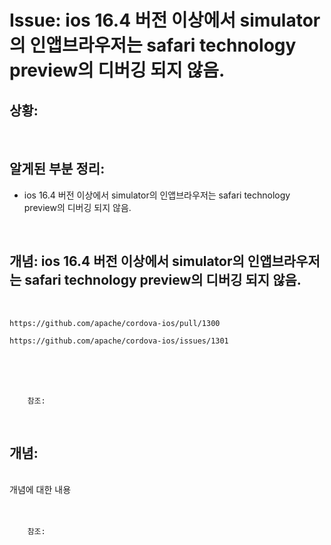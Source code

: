 <!--
author: Dailyscat
purpose: issue arrange
rules:
 (1) 헤더와 문단사이
    <br/>
    <br/>
 (2) 코드가 작성되는 부분은 >로 정리
 (3) 참조는 해당 내용 바로 아래
    <br/>
    <br/>
 (4) 명령어는 bold
 (5) 방안은 ## 안의 과정은 ###
-->

# Issue: ios 16.4 버전 이상에서 simulator의 인앱브라우저는 safari technology preview의 디버깅 되지 않음.

## 상황:

<br/>

## 알게된 부분 정리:

- ios 16.4 버전 이상에서 simulator의 인앱브라우저는 safari technology preview의 디버깅 되지 않음.

<br/>

## 개념: ios 16.4 버전 이상에서 simulator의 인앱브라우저는 safari technology preview의 디버깅 되지 않음.

<br/>
  
    https://github.com/apache/cordova-ios/pull/1300

    https://github.com/apache/cordova-ios/issues/1301
<br/>
<br/>
<br/>

        참조:

<br/>

## 개념:

<br/>
  개념에 대한 내용
<br/>
<br/>
<br/>

        참조:

<br/>
